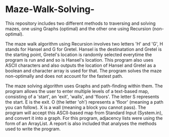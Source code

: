 # Maze-Walk-Solving-
This repository includes two different methods to traversing and solving mazes, one using Graphs (optimal) and the other one using Recursion (non-optimal).

The maze walk algorithm using Recursion involves two letters 'H' and 'G', H stands for Hansel and G for Gretel. Hansel is the destinatation and Gretel is the starting point, Gretel's location is randomly selected everytime the program is run and and so is Hansel's location. This program also uses ASCII characters and also outputs the location of Hansel and Gretel as a boolean and character array is used for that. The program solves the maze non-optimally and does not account for the fastest path. 

The maze solving algorithm uses Graphs and path-finding within them. The program allows the user to enter multiple levels of a text-based map, consisting of a
'start', an 'exit', 'walls', and 'floors'. The letter S represents the start. E is the exit. O (the letter 'oh') represents a 'floor' (meaning a path you can follow). X is a wall (meaning a block you cannot pass). The program will accept this ASCII-based map from Standard Input (System.in), and convert it into a graph. For this program, adjacency lists were using the form of an ArrayList. A report is also included that analyses the methods used to write the program.
